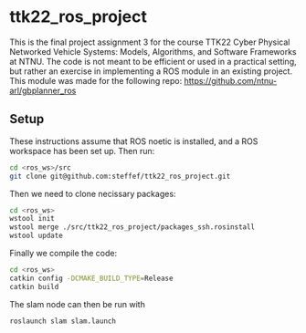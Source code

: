 # ttk22_ros_project
This is the final project assignment 3 for the course TTK22 Cyber Physical Networked Vehicle Systems: Models, Algorithms, and Software Frameworks at NTNU. The code is not meant to be efficient or used in a practical setting, but rather an exercise in implementing a ROS module in an existing project. This module was made for the following repo: https://github.com/ntnu-arl/gbplanner_ros

## Setup
These instructions assume that ROS noetic is installed, and a ROS workspace has been set up. Then run:

```bash
cd <ros_ws>/src
git clone git@github.com:steffef/ttk22_ros_project.git
```

Then we need to clone necissary packages:
```bash
cd <ros_ws>
wstool init
wstool merge ./src/ttk22_ros_project/packages_ssh.rosinstall
wstool update
```

Finally we compile the code:

```bash
cd <ros_ws>
catkin config -DCMAKE_BUILD_TYPE=Release
catkin build
```

The slam node can then be run with

```bash
roslaunch slam slam.launch
```